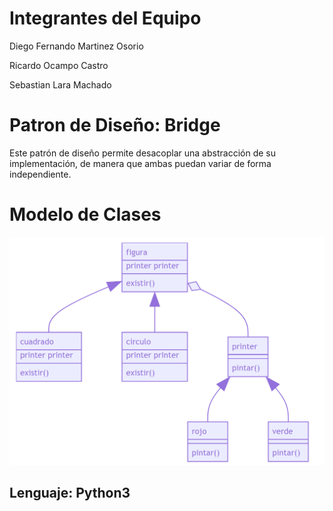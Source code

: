 # Integrantes del Equipo
Diego Fernando Martinez Osorio

Ricardo Ocampo Castro

Sebastian Lara Machado

# Patron de Diseño: Bridge
Este patrón de diseño permite desacoplar una abstracción de su implementación, de manera que ambas puedan variar de forma independiente.

# Modelo de Clases

![clases](./Clases.PNG)

## Lenguaje: Python3


